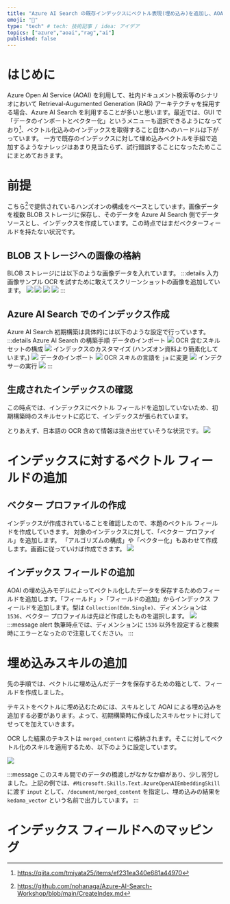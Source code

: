 ```yaml
---
title: "Azure AI Search の既存インデックスにベクトル表現(埋め込み)を追加し、AOAI から利用する"
emoji: "🤖"
type: "tech" # tech: 技術記事 / idea: アイデア
topics: ["azure","aoai","rag","ai"]
published: false
---
```


# はじめに
Azure Open AI Service (AOAI) を利用して、社内ドキュメント検索等のシナリオにおいて Retrieval-Augumented Generation (RAG) アーキテクチャを採用する場合、Azure AI Search を利用することが多いと思います。最近では、GUI で「データのインポートとベクター化」というメニューも選択できるようになっており[^1]、ベクトル化込みのインデックスを取得すること自体へのハードルは下がっています。
一方で既存のインデックスに対して埋め込みベクトルを手組で追加するようなナレッジはあまり見当たらず、試行錯誤することになったためここにまとめておきます。

[^1]: https://qiita.com/tmiyata25/items/ef231ea340e681a44970

# 前提
こちら[^2]で提供されているハンズオンの構成をベースとしています。画像データを複数 BLOB ストレージに保存し、そのデータを Azure AI Search 側でデータソースとし、インデックスを作成しています。この時点ではまだベクターフィールドを持たない状況です。
[^2]: https://github.com/nohanaga/Azure-AI-Search-Workshop/blob/main/CreateIndex.md

## BLOB ストレージへの画像の格納
BLOB ストレージには以下のような画像データを入れています。
:::details 入力画像サンプル
OCR を試すために敢えてスクリーンショットの画像を追加しています。
![](/images/20240211-aisearch-add-vector/aoai-gen.png)
![](/images/20240211-aisearch-add-vector/aoai-func.png)
![](/images/20240211-aisearch-add-vector/aoai-limit.png)
![](/images/20240211-aisearch-add-vector/aoai-responsible.png)
:::

## Azure AI Search でのインデックス作成
Azure AI Search 初期構築は具体的には以下のような設定で行っています。
:::details Azure AI Search の構築手順
データのインポート
![](/images/20240211-aisearch-add-vector/ais-01.png)
OCR 含むスキルセットの構成
![](/images/20240211-aisearch-add-vector/ais-02.png)
インデックスのカスタマイズ (ハンズオン資料より簡素化しています。)
![](/images/20240211-aisearch-add-vector/ais-03.png)
データのインポート
![](/images/20240211-aisearch-add-vector/ais-04.png)
OCR スキルの言語を `ja` に変更
![](/images/20240211-aisearch-add-vector/ais-05.png)
インデクサーの実行
![](/images/20240211-aisearch-add-vector/ais-06.png)
:::

## 生成されたインデックスの確認
この時点では、インデックスにベクトル フィールドを追加していないため、初期構築時のスキルセットに応じて、インデックスが張られています。

とりあえず、日本語の OCR 含めて情報は抜き出せていそうな状況です。
![](/images/20240211-aisearch-add-vector/ais-07.png)

# インデックスに対するベクトル フィールドの追加
## ベクター プロファイルの作成
インデックスが作成されていることを確認したので、本題のベクトル フィールドを作成していきます。
対象のインデックスに対して、「ベクター プロファイル」を追加します。
「アルゴリズムの構成」や「ベクター化」もあわせて作成します。画面に従っていけば作成できます。
![](/images/20240211-aisearch-add-vector/vec-01.png)

## インデックス フィールドの追加
AOAI の埋め込みモデルによってベクトル化したデータを保存するためのフィールドを追加します。「フィールド」>「フィールドの追加」からインデックス フィールドを追加します。型は `Collection(Edm.Single)`、ディメンションは `1536`、ベクター プロファイルは先ほど作成したものを選択します。
![](/images/20240211-aisearch-add-vector/vec-02.png)
:::message alert
執筆時点では、ディメンションに `1536` 以外を設定すると検索時にエラーとなったので注意してください。
:::

# 埋め込みスキルの追加
先の手順では、ベクトルに埋め込んだデータを保存するための箱として、フィールドを作成しました。

テキストをベクトルに埋め込むためには、スキルとして AOAI による埋め込みを追加する必要があります。よって、初期構築時に作成したスキルセットに対してせってを加えていきます。

OCR した結果のテキストは `merged_content` に格納されます。そこに対してベクトル化のスキルを適用するため、以下のように設定しています。

![](/images/20240211-aisearch-add-vector/emb-01.png)

:::message
このスキル間でのデータの橋渡しがなかなか癖があり、少し苦労しました。上記の例では、`#Microsoft.Skills.Text.AzureOpenAIEmbeddingSkill` に渡す `input` として、`/document/merged_content` を指定し、埋め込みの結果を `kedama_vector` という名前で出力しています。
:::

# インデックス フィールドへのマッピング



